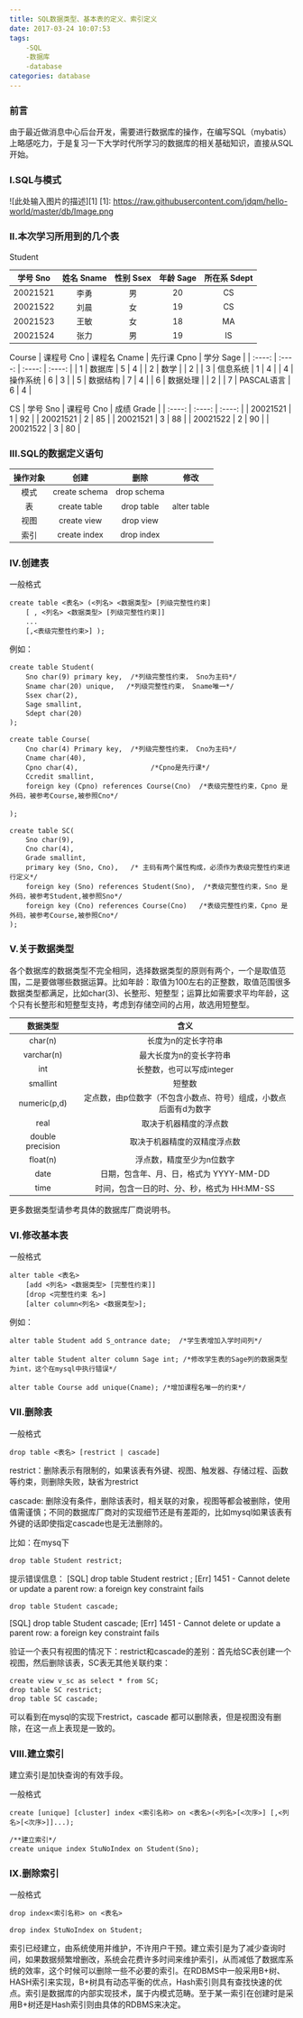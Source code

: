 ```yaml
---
title: SQL数据类型、基本表的定义、索引定义
date: 2017-03-24 10:07:53
tags:
	-SQL
	-数据库
	-database
categories: database
---
```


### 前言
由于最近做消息中心后台开发，需要进行数据库的操作，在编写SQL（mybatis）上略感吃力，于是复习一下大学时代所学习的数据库的相关基础知识，直接从SQL开始。
     
### I.SQL与模式
![此处输入图片的描述][1]
  [1]: https://raw.githubusercontent.com/jdqm/hello-world/master/db/Image.png
  
### II.本次学习所用到的几个表
Student

| 学号 Sno | 姓名 Sname  |  性别 Ssex | 年龄 Sage | 所在系 Sdept |
| :----:   | :----:   | :----:  | :----:  | :----:  |
| 20021521     | 李勇 |   男    |  20     |  CS     |
| 20021522     | 刘晨 |   女    |  19     |  CS     |
| 20021523     | 王敏 |   女    |  18     |  MA     |
| 20021524     | 张力 |   男    |  19     |  IS     |

Course
| 课程号 Cno | 课程名 Cname  |  先行课 Cpno | 学分 Sage |
| :----:   | :----:   | :----:  | :----:  | 
| 1     | 数据库 |   5    |  4     |
| 2     | 数学 |       |  2    |
| 3     | 信息系统 |   1    |  4     |
| 4     | 操作系统 |   6    |  3     |
| 5     | 数据结构 |   7    |  4     |
| 6     | 数据处理 |       |  2    |
| 7     | PASCAL语言 |   6    |  4     |

CS
| 学号 Sno | 课程号 Cno  |  成绩 Grade |
| :----:   | :----:   | :----:  |
| 20021521     | 1 |  92   |
| 20021521     | 2 |  85   |
| 20021521     | 3 |  88   |
| 20021522     | 2 |  90   |
| 20021522     | 3 |  80   |

### III.SQL的数据定义语句
| 操作对象 | 创建 |  删除 |  修改 |
| :----:   | :----:   | :----:  | :----:  |
| 模式     | create schema |  drop schema   |    |
| 表     | create table |  drop table   |alter table    |
| 视图     | create view |  drop view   |    |
| 索引     | create index |  drop index   |    |

### IV.创建表
一般格式
```
create table <表名> (<列名> <数据类型> [列级完整性约束]
    [ , <列名> <数据类型> [列级完整性约束]]
    ...
    [,<表级完整性约束>] );
```
例如：
```
create table Student(
    Sno char(9) primary key,  /*列级完整性约束， Sno为主码*/
    Sname char(20) unique,   /*列级完整性约束， Sname唯一*/
    Ssex char(2),
    Sage smallint,
    Sdept char(20)
);
```
```
create table Course(
    Cno char(4) Primary key,  /*列级完整性约束， Cno为主码*/
    Cname char(40),
    Cpno char(4),                  /*Cpno是先行课*/
    Ccredit smallint,
    foreign key (Cpno) references Course(Cno)  /*表级完整性约束，Cpno 是外码，被参考Course,被参照Cno*/

);
```
```
create table SC(
    Sno char(9),
    Cno char(4),
    Grade smallint,
    primary key (Sno, Cno),   /* 主码有两个属性构成，必须作为表级完整性约束进行定义*/
    foreign key (Sno) references Student(Sno),  /*表级完整性约束，Sno 是外码，被参考Student,被参照Sno*/
    foreign key (Cno) references Course(Cno)   /*表级完整性约束，Cpno 是外码，被参考Course,被参照Cno*/
);
```



### V.关于数据类型
各个数据库的数据类型不完全相同，选择数据类型的原则有两个，一个是取值范围，二是要做哪些数据运算。比如年龄：取值为100左右的正整数，取值范围很多数据类型都满足，比如char(3)、长整形、短整型；运算比如需要求平均年龄，这个只有长整形和短整型支持，考虑到存储空间的占用，故选用短整型。

|数据类型|含义|
|:----:|:----:|
|char(n)|长度为n的定长字符串|
|varchar(n)|最大长度为n的变长字符串|
|int|长整数，也可以写成integer|
|smallint|短整数|
|numeric(p,d)|定点数，由p位数字（不包含小数点、符号）组成，小数点后面有d为数字|
|real|取决于机器精度的浮点数|
|double precision|取决于机器精度的双精度浮点数|
|float(n)|浮点数，精度至少为n位数字|
|date|日期，包含年、月、日，格式为 YYYY-MM-DD|
|time|时间，包含一日的时、分、秒，格式为 HH:MM-SS|

更多数据类型请参考具体的数据库厂商说明书。

### VI.修改基本表
一般格式
```
alter table <表名> 
    [add <列名> <数据类型> [完整性约束]]
    [drop <完整性约束 名>]
    [alter column<列名> <数据类型>];
```
例如：
```
alter table Student add S_ontrance date;  /*学生表增加入学时间列*/

alter table Student alter column Sage int; /*修改学生表的Sage列的数据类型为int，这个在mysql中执行错误*/

alter table Course add unique(Cname); /*增加课程名唯一的约束*/
```
### VII.删除表
一般格式
```
drop table <表名> [restrict | cascade] 
```
restrict：删除表示有限制的，如果该表有外键、视图、触发器、存储过程、函数等约束，则删除失败，缺省为restrict

cascade: 删除没有条件，删除该表时，相关联的对象，视图等都会被删除，使用值需谨慎；不同的数据库厂商对的实现细节还是有差距的，比如mysql如果该表有外键的话即使指定cascade也是无法删除的。


比如：在mysq下
```
drop table Student restrict;
```
提示错误信息：
[SQL] drop table Student restrict ;
[Err] 1451 - Cannot delete or update a parent row: a foreign key constraint fails

```
drop table Student cascade;
```
[SQL] drop table Student cascade;
[Err] 1451 - Cannot delete or update a parent row: a foreign key constraint fails

验证一个表只有视图的情况下：restrict和cascade的差别：首先给SC表创建一个视图，然后删除该表，SC表无其他关联约束：
```
create view v_sc as select * from SC;
drop table SC restrict;
drop table SC cascade;
```
可以看到在mysql的实现下restrict，cascade 都可以删除表，但是视图没有删除，在这一点上表现是一致的。

### VIII.建立索引
建立索引是加快查询的有效手段。

一般格式
```
create [unique] [cluster] index <索引名称> on <表名>(<列名>[<次序>] [,<列名>[<次序>]]...);
```
```
/**建立索引*/
create unique index StuNoIndex on Student(Sno);
```
### IX.删除索引
一般格式
```
drop index<索引名称> on <表名>
```
```
drop index StuNoIndex on Student;
```
索引已经建立，由系统使用并维护，不许用户干预。建立索引是为了减少查询时间，如果数据频繁增删改，系统会花费许多时间来维护索引，从而减低了数据库系统的效率，这个时候可以删除一些不必要的索引。在RDBMS中一般采用B+树、HASH索引来实现，B+树具有动态平衡的优点，Hash索引则具有查找快速的优点。索引是数据库的内部实现技术，属于内模式范畴。至于某一索引在创建时是采用B+树还是Hash索引则由具体的RDBMS来决定。


